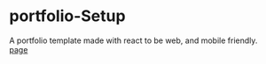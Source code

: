 # portfolio-Setup
A portfolio template made with react to be web, and mobile friendly. <br><a href='https://origami69.github.io/portfolio-Setup/'>page</a>

